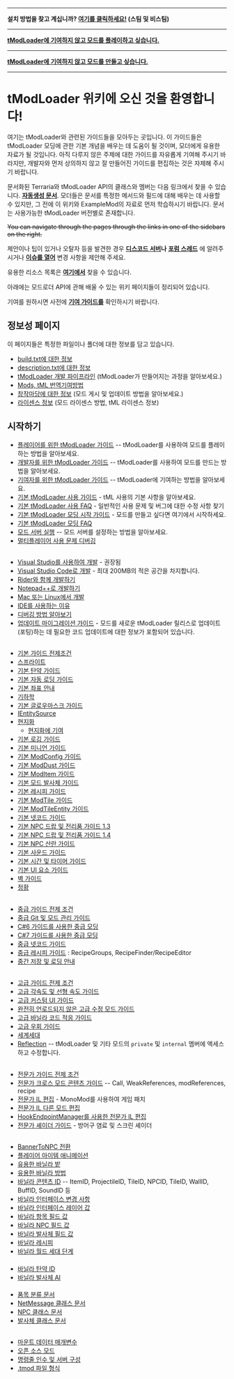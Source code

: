 ___

**설치 방법을 찾고 계십니까? [여기를 클릭하세요!](tModLoader-guide-for-players-kokr) (스팀 및 비스팀)**

___

**[tModLoader에 기여하지 않고 모드를 플레이하고 싶습니다.](tModLoader-guide-for-players-kokr)**

___

**[tModLoader에 기여하지 않고 모드를 만들고 싶습니다.](tModLoader-guide-for-developers-kokr)**

___

# tModLoader 위키에 오신 것을 환영합니다!
여기는 tModLoader와 관련된 가이드들을 모아두는 곳입니다. 이 가이드들은 tModLoader 모딩에 관한 기본 개념을 배우는 데 도움이 될 것이며, 모더에게 유용한 자료가 될 것입니다. 아직 다루지 않은 주제에 대한 가이드를 자유롭게 기여해 주시기 바라지만, 개발자와 먼저 상의하지 않고 잘 만들어진 가이드를 편집하는 것은 자제해 주시기 바랍니다.


문서화된 Terraria와 tModLoader API의 클래스와 멤버는 다음 링크에서 찾을 수 있습니다. **[자동생성 문서](http://tmodloader.github.io/tModLoader/)**. 모더들은 문서를 특정한 메서드와 필드에 대해 배우는 데 사용할 수 있지만, 그 전에 이 위키와 ExampleMod의 자료로 먼저 학습하시기 바랍니다. 문서는 사용가능한 tModLoader 버전별로 존재합니다.

~~You can navigate through the pages through the links in one of the sidebars on the right.~~

제안이나 팁이 있거나 오탈자 등을 발견한 경우 **[디스코드 서버](https://discord.gg/tmodloader)나** **[포럼 스레드](https://forums.terraria.org/index.php?threads/1-3-tmodloader-a-modding-api.23726/)** 에 알려주시거나 **[이슈를 열어](https://github.com/tModLoader/tModLoader/issues/new/choose)** 변경 사항을 제안해 주세요.

유용한 리소스 목록은 **[여기에서](Useful-Resources-kokr)** 찾을 수 있습니다.

아래에는 모드로더 API에 관해 배울 수 있는 위키 페이지들이 정리되어 있습니다.

기여를 원하시면 사전에 **[기여 가이드를](https://github.com/tModLoader/tModLoader/blob/master/.github/CONTRIBUTING.md)** 확인하시기 바랍니다.

## 정보성 페이지
이 페이지들은 특정한 파일이나 폴더에 대한 정보를 담고 있습니다.
- [build.txt에 대한 정보](build.txt-kokr)
- [description.txt에 대한 정보](description.txt-kokr)
- [tModLoader 개발 파이프라인](The-tModLoader-development-pipeline-kokr) (tModLoader가 만들어지는 과정을 알아보세요.)
- [Mods, tML 번역기여방법](Contributing-Localization-kokr)
- [창작마당에 대한 정보](Workshop-kokr) (모드 게시 및 업데이트 방법을 알아보세요.)
- [라이센스 정보](Licensing-information-kokr) (모드 라이센스 방법, tML 라이센스 정보)

## 시작하기

- [플레이어를 위한 tModLoader 가이드](tModLoader-guide-for-players-kokr) -- tModLoader를 사용하여 모드를 플레이하는 방법을 알아보세요.
- [개발자를 위한 tModLoader 가이드](tModLoader-guide-for-developers-kokr) -- tModLoader를 사용하여 모드를 만드는 방법을 알아보세요.
- [기여자를 위한 tModLoader 가이드](tModLoader-guide-for-contributors-kokr) -- tModLoader에 기여하는 방법을 알아보세요.
- [기본 tModLoader 사용 가이드](Basic-tModLoader-Usage-Guide-kokr) - tML 사용의 기본 사항을 알아보세요.
- [기본 tModLoader 사용 FAQ](Basic-tModLoader-Usage-FAQ-kokr) - 일반적인 사용 문제 및 버그에 대한 수정 사항 찾기
- [기본 tModLoader 모딩 시작 가이드](Basic-tModLoader-Modding-Guide-kokr) - 모드를 만들고 싶다면 여기에서 시작하세요.
- [기본 tModLoader 모딩 FAQ](Basic-tModLoader-Modding-FAQ-kokr)
- [모드 서버 실행](Starting-a-modded-server-kokr) -- 모드 서버를 설정하는 방법을 알아보세요.
- [멀티플레이어 사용 문제 디버깅](Debugging-Multiplayer-Usage-Issues-kokr)

##



- [Visual Studio를 사용하여 개발](Developing-with-Visual-Studio-kokr) - 권장됨
- [Visual Studio Code로 개발](Developing-with-Visual-Studio-Code-kokr) - 최대 200MB의 적은 공간을 차지합니다.
- [Rider와 함께 개발하기](Developing-with-Rider-kokr)
- [Notepad++로 개발하기](Developing-with-Notepad-Plus-Plus-kokr)
- [Mac 또는 Linux에서 개발](Developing-on-Mac-or-Linux-kokr)
- [IDE를 사용하는 이유](Why-Use-an-IDE-kokr)
- [디버깅 방법 알아보기](Learn-How-To-Debug-kokr)
- [업데이트 마이그레이션 가이드](Update-Migration-Guide-kokr) - 모드를 새로운 tModLoader 릴리스로 업데이트(포팅)하는 데 필요한 코드 업데이트에 대한 정보가 포함되어 있습니다.

##



- [기본 가이드 전제조건](Basic-Prerequisites-kokr)
- [스프라이트](Spriting-kokr)
- [기본 탄약 가이드](Basic-Ammo-kokr)
- [기본 자동 로딩 가이드](Basic-Autoload-kokr)
- [기본 좌표 안내](Coordinates-kokr)
- [기하학](Geometry-kokr)
- [기본 글로우마스크 가이드](Basic-glowmask-guide-kokr)
- [IEntitySource](IEntitySource-kokr)
- [현지화](Localization-kokr)
  - [현지화에 기여](Contributing-Localization-kokr)
- [기본 로깅 가이드](Logging-kokr)
- [기본 미니언 가이드](Basic-Minion-Guide-kokr)
- [기본 ModConfig 가이드](Basic-JSON-&-ModConfigs-kokr)
- [기본 ModDust 가이드](Basic-Dust-kokr)
- [기본 ModItem 가이드](Basic-Item-kokr)
- [기본 모드 발사체 가이드](Basic-Projectile-kokr)
- [기본 레시피 가이드](Basic-Recipes-kokr)
- [기본 ModTile 가이드](Basic-Tile-kokr)
- [기본 ModTileEntity 가이드](Basic-Tile-Entity-kokr)
- [기본 넷코드 가이드](Basic-Netcode-kokr)
- [기본 NPC 드랍 및 전리품 가이드 1.3](Basic-NPC-Drops-and-Loot-kokr)
- [기본 NPC 드랍 및 전리품 가이드 1.4](Basic-NPC-Drops-and-Loot-1.4-kokr)
- [기본 NPC 산란 가이드](Basic-NPC-Spawning-kokr)
- [기본 사운드 가이드](Basic-Sounds-kokr)
- [기본 시간 및 타이머 가이드](Time-and-Timers-kokr)
- [기본 UI 요소 가이드](Basic-UI-Element-kokr)
- [벽 가이드](Wall-kokr)
- [정황](Conditions-kokr)

##



- [중급 가이드 전제 조건](Intermediate-Prerequisites-kokr)
- [중급 Git 및 모드 관리 가이드](Intermediate-Git-&-mod-management-kokr)
- [C#6 가이드를 사용한 중급 모딩](Intermediate-modding-with-c%236-kokr)
- [C#7 가이드를 사용한 중급 모딩](Intermediate-modding-with-c%237-kokr)
- [중급 넷코드 가이드](Intermediate-netcode-kokr)
- [중급 레시피 가이드](Intermediate-Recipes-kokr) : RecipeGroups, RecipeFinder/RecipeEditor
- [중간 저장 및 로딩 안내](Saving-and-loading-using-TagCompound-kokr)

##



- [고급 가이드 전제 조건](Advanced-Prerequisites-kokr)
- [고급 각속도 및 선형 속도 가이드](Advanced-Angular-velocity-and-Linear-velocity-kokr)
- [고급 커스텀 UI 가이드](Advanced-guide-to-custom-UI-kokr)
- [완전히 언로드되지 않은 고급 수정 모드 가이드](Fixing-Mod-Not-Fully-Unloaded-kokr)
- [고급 바닐라 코드 적응 가이드](Advanced-Vanilla-Code-Adaption-kokr)
- [고급 우회 가이드](Advanced-Detouring-Guide-kokr)
- [세계세대](World-Generation-kokr)
- [Reflection](Reflection-kokr) -- tModLoader 및 기타 모드의 `private` 및 `internal` 멤버에 액세스하고 수정합니다.

##



- [전문가 가이드 전제 조건](Expert-Prerequisites-kokr)
- [전문가 크로스 모드 콘텐츠 가이드](Expert-Cross-Mod-Content-kokr) -- Call, WeakReferences, modReferences, recipe
- [전문가 IL 편집](Expert-IL-Editing-kokr) - MonoMod를 사용하여 게임 패치
- [전문가 IL 다른 모드 편집](Patching-Other-Mods-Using-MonoMod-kokr)
- [HookEndpointManager를 사용한 전문가 IL 편집](Detouring-and-IL-Editing-using-HookEndpointManager-kokr)
- [전문가 셰이더 가이드](Expert-Shader-Guide-kokr) - 방어구 염료 및 스크린 셰이더

##

####

- [BannerToNPC 전환](BannerToNPC-Conversions-kokr)
- [플레이어 아이템 애니메이션](Player-Item-Animation-kokr)
- [유용한 바닐라 밭](Useful-Vanilla-Fields-kokr)
- [유용한 바닐라 방법](Useful-Vanilla-Methods-kokr)
- [바닐라 콘텐츠 ID](Vanilla-Content-IDs-kokr) -- ItemID, ProjectileID, TileID, NPCID, TileID, WallID, BuffID, SoundID 등
- [바닐라 인터페이스 변경 사항](Vanilla-Class-Changes-kokr)
- [바닐라 인터페이스 레이어 값](Vanilla-Interface-layers-values-kokr)
- [바닐라 항목 필드 값](Vanilla-Item-Field-Values-kokr)
- [바닐라 NPC 필드 값](Vanilla-NPC-Field-Values-kokr)
- [바닐라 발사체 필드 값](Vanilla-Projectile-Field-Values-kokr)
- [바닐라 레시피](http://bit.ly/TerrariaVanillaRecipes-kokr)
- [바닐라 월드 세대 단계](Vanilla-World-Generation-Steps-kokr)

####

- [바닐라 탄약 ID](Vanilla-Ammo-IDs-kokr)
- [바닐라 발사체 AI](Vanilla-Projectile-AIs-kokr)

####

- [품목 분류 문서](Item-Class-Documentation-kokr)
- [NetMessage 클래스 문서](NetMessage-Class-Documentation-kokr)
- [NPC 클래스 문서](NPC-Class-Documentation-kokr)
- [발사체 클래스 문서](Projectile-Class-Documentation-kokr)

##



- [마운트 데이터 매개변수](MountDataParameters-kokr)
- [오픈 소스 모드](Open-Source-Mods-kokr)
- [명령줄 인수 및 서버 구성](Command-Line-kokr)
- [.tmod 파일 형식](.tmod-File-format-kokr)
